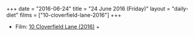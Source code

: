 +++
date = "2016-06-24"
title = "24 June 2016 (Friday)"
layout = "daily-diet"
films = ["10-cloverfield-lane-2016"]
+++

<ul>
<li class="entry films">Film: <a href="/films/10-cloverfield-lane-2016">10 Cloverfield Lane (2016)</a> +</li>
</ul>